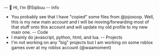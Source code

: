 -- 👋 Hi, I’m @Sipbuu
-- Info
- You probably see that I have "copied" some files from @jojoxoop. Well, this is my new main account and I will be moving/forwarding most of that stuff onto this account and will update my old profile to my new main one.
-- Code
- I mainly do javascript, python, html, and lua.
-- Projects
- I'm not working on any "big" projects but I am working on some roblox games over at my roblox account (@waamoment)
<!---
Sipbuu/Sipbuu is a ✨ special ✨ repository because its `README.md` (this file) appears on your GitHub profile.
You can click the Preview link to take a look at your changes.
--->
